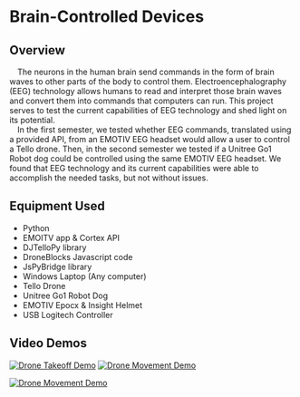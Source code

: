 # Brain-Controlled Devices
## Overview
&emsp;The neurons in the human brain send commands in the form of brain waves to other parts of the body to control them. Electroencephalography (EEG) technology allows humans to read and interpret those brain waves and convert them into commands that computers can run. This project serves to test the current capabilities of EEG technology and shed light on its potential.
<br>
&emsp;In the first semester, we tested whether EEG commands, translated using a provided API, from an EMOTIV EEG headset would allow a user to control a Tello drone. Then, in the second semester we tested if a Unitree Go1 Robot dog could be controlled using the same EMOTIV EEG headset.  We found that EEG technology and its current capabilities were able to accomplish the needed tasks, but not without issues.

## Equipment Used
* Python
* EMOITV app & Cortex API
* DJTelloPy library
* DroneBlocks Javascript code
* JsPyBridge library
* Windows Laptop (Any computer)
* Tello Drone
* Unitree Go1 Robot Dog
* EMOTIV Epocx & Insight Helmet
* USB Logitech Controller



## Video Demos

[![Drone Takeoff Demo](https://i.imgur.com/QFrzKHd.png)](https://youtube.com/shorts/oqsKRUVTpd4 "Takeoff Demo")
[![Drone Movement Demo](https://i.imgur.com/IThEtBA.png)](https://youtube.com/shorts/L60n676oXj4?feature=share "Movement Demo")

[![Drone Movement Demo](https://i.imgur.com/5NoXzMt.jpeg)](https://youtu.be/Hp4Ma-KOMEM)
